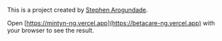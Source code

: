 This is a project created by [Stephen Arogundade](https://www.stephenseun.tech).

Open [https://mintyn-ng.vercel.app](https://betacare-ng.vercel.app) with your browser to see the result.
